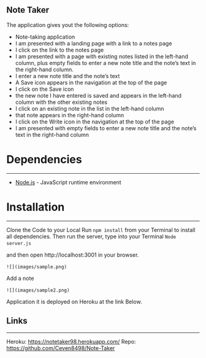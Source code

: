 ## Note Taker

The application gives yout the following options:
* Note-taking application
* I am presented with a landing page with a link to a notes page
* I click on the link to the notes page
* I am presented with a page with existing notes listed in the left-hand column, plus empty fields to enter a new note title and the note’s text in the right-hand column.
* I enter a new note title and the note’s text
* A Save icon appears in the navigation at the top of the page
* I click on the Save icon
* the new note I have entered is saved and appears in the left-hand column with the other existing notes
* I click on an existing note in the list in the left-hand column
* that note appears in the right-hand column
* I click on the Write icon in the navigation at the top of the page
* I am presented with empty fields to enter a new note title and the note’s text in the right-hand column

# Dependencies
---
* [Node.js](https://nodejs.org/en/) - JavaScript runtime environment

# Installation
---
Clone the Code to your Local
Run `npm install` from your Terminal to install all dependencies.
Then run the server, type into your Terminal
`Node server.js`

and then open http://localhost:3001 in your browser.


    ![](images/sample.png)

Add a note

    ![](images/sample2.png)


Application it is deployed on Heroku at the link Below.

## Links
---
Heroku: https://notetaker98.herokuapp.com/
Repo: https://github.com/Ceven8498/Note-Taker